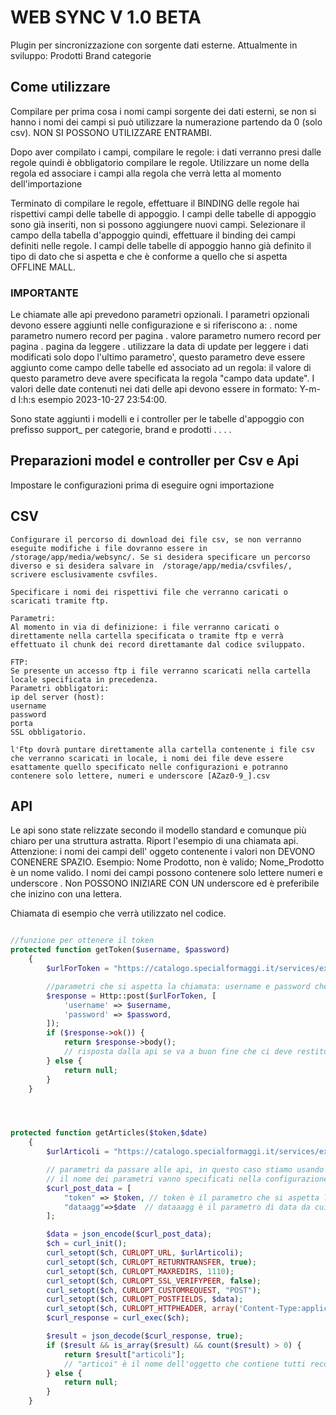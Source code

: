 # WEB SYNC V 1.0 BETA

Plugin per sincronizzazione con sorgente dati esterne.
Attualmente in sviluppo:
Prodotti
Brand categorie

## Come utilizzare

Compilare per prima cosa i nomi campi sorgente dei dati esterni, se non si hanno i nomi dei campi si può utilizzare la numerazione partendo da 0 (solo csv). NON SI POSSONO UTILIZZARE ENTRAMBI.

Dopo aver compilato i campi, compilare le regole: i dati verranno presi dalle regole quindi è obbligatorio compilare le regole. Utilizzare un nome della regola ed associare i campi alla regola che verrà letta al momento dell'importazione

Terminato di compilare le regole, effettuare il BINDING delle regole hai rispettivi campi delle tabelle di appoggio. I campi delle tabelle di appoggio sono già inseriti, non si possono aggiungere nuovi campi.
Selezionare il campo della tabella d'appoggio quindi, effettuare il binding dei campi definiti nelle regole. I campi delle tabelle di appoggio hanno già definito il tipo di dato che si aspetta e che è conforme a quello che si aspetta OFFLINE MALL.

### IMPORTANTE

Le chiamate alle api prevedono parametri opzionali. I parametri opzionali devono essere aggiunti nelle configurazione e si riferiscono a:
    . nome parametro numero record per pagina
    . valore parametro numero record per pagina
    . pagina da leggere 
    . utilizzare la data di update per leggere i dati modificati solo dopo l'ultimo parametro', questo parametro deve essere aggiunto come campo delle tabelle ed associato ad un regola: il valore di questo parametro deve avere specificata la regola "campo data update". I valori delle date contenuti nei dati delle api devono essere in formato: Y-m-d I:h:s esempio 2023-10-27 23:54:00.     



Sono state aggiunti i modelli e i controller per le tabelle d'appoggio con prefisso support_ per categorie, brand e prodotti
.
.
.
.

## Preparazioni model e controller per Csv e Api

Impostare le configurazioni prima di eseguire ogni importazione

## CSV

    Configurare il percorso di download dei file csv, se non verranno eseguite modifiche i file dovranno essere in /storage/app/media/websync/. Se si desidera specificare un percorso diverso e si desidera salvare in  /storage/app/media/csvfiles/, scrivere esclusivamente csvfiles.

    Specificare i nomi dei rispettivi file che verranno caricati o scaricati tramite ftp.

    Parametri: 
    Al momento in via di definizione: i file verranno caricati o direttamente nella cartella specificata o tramite ftp e verrà effettuato il chunk dei record direttamante dal codice sviluppato.

    FTP:
    Se presente un accesso ftp i file verranno scaricati nella cartella locale specificata in precedenza.
    Parametri obbligatori:
    ip del server (host):
    username
    password
    porta
    SSL obbligatorio.

    l'Ftp dovrà puntare direttamente alla cartella contenente i file csv che verranno scaricati in locale, i nomi dei file deve essere esattamente quello specificato nelle configurazioni e potranno contenere solo lettere, numeri e underscore [AZaz0-9_].csv

## API

Le api sono state relizzate secondo il modello standard e comunque più chiaro per una struttura astratta.
Riport l'esempio di una chiamata api. Attenzione: i nomi dei campi dell' oggeto contenente i valori non DEVONO CONENERE SPAZIO. Esempio: Nome Prodotto, non è valido; Nome_Prodotto è un nome valido.
I nomi dei campi possono contenere solo lettere numeri e underscore . Non POSSONO INIZIARE CON UN underscore ed è preferibile che inizino con una lettera.

Chiamata di esempio che verrà utilizzato nel codice.

```php

//funzione per ottenere il token
protected function getToken($username, $password)
    {
        $urlForToken = "https://catalogo.specialformaggi.it/services/export/login"; // url alla chiamata per ottenere il token

        //parametri che si aspetta la chiamata: username e password che vengono specificati nelle configurazioni
        $response = Http::post($urlForToken, [
            'username' => $username, 
            'password' => $password,
        ]);
        if ($response->ok()) {
            return $response->body(); 
            // risposta dalla api se va a buon fine che ci deve restituire il token es: "abcdefgh" come stringa del body e che useremo per le rimanente chimate api
        } else {
            return null;
        }
    }




protected function getArticles($token,$date)
    {
        $urlArticoli = "https://catalogo.specialformaggi.it/services/export/articoli"; //url dell'Api ai prodotti

        // parametri da passare alle api, in questo caso stiamo usando il token
        // il nome dei parametri vanno specificati nella configurazione
        $curl_post_data = [
            "token" => $token, // token è il parametro che si aspetta l'api e $token è il valore
            "dataagg"=>$date  // dataaagg è il parametro di data da cui iniziamo a leggere i dati $date è il valore  
        ];

        $data = json_encode($curl_post_data);
        $ch = curl_init();
        curl_setopt($ch, CURLOPT_URL, $urlArticoli);
        curl_setopt($ch, CURLOPT_RETURNTRANSFER, true);
        curl_setopt($ch, CURLOPT_MAXREDIRS, 1110);
        curl_setopt($ch, CURLOPT_SSL_VERIFYPEER, false);
        curl_setopt($ch, CURLOPT_CUSTOMREQUEST, "POST");
        curl_setopt($ch, CURLOPT_POSTFIELDS, $data);
        curl_setopt($ch, CURLOPT_HTTPHEADER, array('Content-Type:application/json')); // ci aspettiamo sempre una risposta json
        $curl_response = curl_exec($ch);

        $result = json_decode($curl_response, true);
        if ($result && is_array($result) && count($result) > 0) {
            return $result["articoli"]; 
            // "articoi" è il nome dell'oggetto che contiene tutti recordi ottenuti dalla chiamata e va specificato nelle configurazioni
        } else {
            return null;
        }
    }

```
 

    